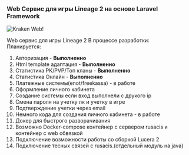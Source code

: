 ### Web Сервис для игры Lineage 2 на основе Laravel Framework


![Kraken Web!](https://i.ibb.co/M7jG4QD/Logokraken-Wev.png)


Web сервис для игры Lineage 2 В процессе разработки:\
Планируется: 
 1. Авторизация - **Выполненно**
 2. Html template адаптация - **Выполненно**
 3. Статистика PK/PVP/Топ кланы - **Выполненно**
 4. Статистика Онлайн  - **Выполненно**
 5. Платежные системы(enot/freekassa) - в работе
 6. Оформление личного кабинета
 7. Создание системы если вход выполнели с друкого ip
 8. Смена пароля на учетку лк и учетку в игре
 9. Подтверждение учетки через email
 10. Немного кода для создания личного кабинета - в работе
 11. Докер для быстрого разворачивания 
 12. Возможно Docker-compose контейнер с сервером rusacis и контейнер с web обвязкой
 13. Подключение возможности работы со сборкой Lucera 2
 14. Подключение тесных связей с rusacis.(отдельный модуль на java)